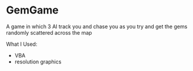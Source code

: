 # GemGame
A game in which 3 AI track you and chase you as you try and get the gems randomly scattered across the map

What I Used:
* VBA
* resolution graphics
